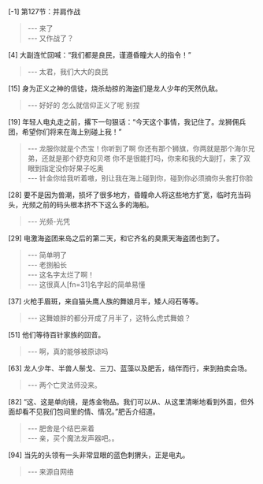 
[-1] 第127节：并肩作战
>--- 来了<br>
>--- 又作战了？<br>

[4] 大副连忙回喊：“我们都是良民，谨遵昏瞳大人的指令！”
>--- 太君，我们大大的良民<br>

[15] 身为正义之神的信徒，烧杀劫掠的海盗们是龙人少年的天然仇敌。
>--- 好好的  怎么就信仰正义了呢   别捏<br>

[19] 年轻人电丸走之前，撂下一句狠话：“今天这个事情，我记住了。龙狮佣兵团，希望你们将来在海上别碰上我！”
>--- 龙服你就是个杰宝！你听到了啊
你还有那个狮旗，你两就是那个海尔兄弟，还就是那个舒克和贝塔
你不是很能打吗，你来和我的大副打，来了双眼到指定没你好果子吃奥<br>
>--- 针金你给我听着嗷，别让我在海上碰到你，碰到你必须摘你头套打你脸<br>

[28] 要不是因为兽潮，损坏了很多地方，昏瞳命人将这些地方扩宽，临时充当码头，光频之前的码头根本挤不下这么多的海船。
>--- 光频-光凭<br>

[29] 电激海盗团来岛之后的第二天，和它齐名的臭熏天海盗团也到了。
>--- 简单明了<br>
>--- 老捌船长<br>
>--- 这名字太烂了啊！<br>
>--- 这很真人[fn=31]名字起的简单易懂<br>

[37] 火枪手眉斑，来自猫头鹰人族的舞娘月半，矮人闷石等等。
>--- 这舞娘胖的都分开成了月半了，这特么虎式舞娘？<br>

[51] 他们等待百针家族的回音。
>--- 啊，真的能够被原谅吗<br>

[63] 龙人少年、半兽人鬃戈、三刀、蓝藻以及肥舌，结伴而行，来到拍卖会场。
>--- 两个亡灵法师没来。<br>

[82] “这、这是单向镜，是炼金物品。我们可以从、从这里清晰地看到外面，但外面却看不见我们包间里的情、情况。”肥舌介绍道。
>--- 肥舍是个结巴来着<br>
>--- 亲，买个魔法发声器吧。。<br>

[94] 当先的头领有一头非常显眼的蓝色刺猬头，正是电丸。
>--- 来源自网络<br>
